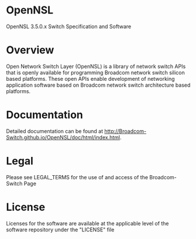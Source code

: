 OpenNSL
======
OpenNSL 3.5.0.x Switch Specification and Software

Overview
========

Open Network Switch Layer (OpenNSL) is a library of network switch APIs that
is openly available for programming Broadcom network switch silicon based
platforms. These open APIs enable development of networking application
software based on Broadcom network switch architecture based platforms.

Documentation
=============

Detailed documentation can be found at http://Broadcom-Switch.github.io/OpenNSL/doc/html/index.html.

Legal
=====

Please see LEGAL_TERMS for the use of and access of the Broadcom-Switch Page

License
=======

Licenses for the software are available at the applicable level of the
software repository under the "LICENSE" file
